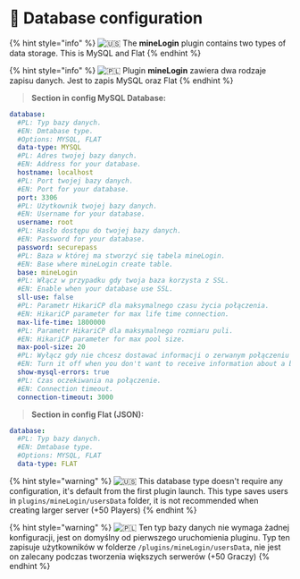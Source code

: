 # 📑 Database configuration

{% hint style="info" %}
![🇺🇸](https://twemoji.maxcdn.com/2/svg/1f1fa-1f1f8.svg) The **mineLogin** plugin contains two types of data storage. This is MySQL and Flat
{% endhint %}

{% hint style="info" %}
![🇵🇱](https://twemoji.maxcdn.com/2/svg/1f1f5-1f1f1.svg) Plugin **mineLogin** zawiera dwa rodzaje zapisu danych. Jest to zapis MySQL oraz Flat&#x20;
{% endhint %}

> **Section in config MySQL Database:**

```yaml
database:
  #PL: Typ bazy danych.
  #EN: Dmtabase type.
  #Options: MYSQL, FLAT
  data-type: MYSQL
  #PL: Adres twojej bazy danych.
  #EN: Address for your database.
  hostname: localhost
  #PL: Port twojej bazy danych.
  #EN: Port for your database.
  port: 3306
  #PL: Użytkownik twojej bazy danych.
  #EN: Username for your database.
  username: root
  #PL: Hasło dostępu do twojej bazy danych.
  #EN: Password for your database.
  password: securepass
  #PL: Baza w której ma stworzyć się tabela mineLogin.
  #EN: Base where mineLogin create table.
  base: mineLogin
  #PL: Włącz w przypadku gdy twoja baza korzysta z SSL.
  #EN: Enable when your database use SSL.
  sll-use: false
  #PL: Parametr HikariCP dla maksymalnego czasu życia połączenia.
  #EN: HikariCP parameter for max life time connection.
  max-life-time: 1800000
  #PL: Parametr HikariCP dla maksymalnego rozmiaru puli.
  #EN: HikariCP parameter for max pool size.
  max-pool-size: 20
  #PL: Wyłącz gdy nie chcesz dostawać informacji o zerwanym połączeniu z bazą danych.
  #EN: Turn it off when you don't want to receive information about a broken connection to the database.
  show-mysql-errors: true
  #PL: Czas oczekiwania na połączenie.
  #EN: Connection timeout.
  connection-timeout: 3000
```

> **Section in config Flat (JSON):**

```yaml
database:
  #PL: Typ bazy danych.
  #EN: Dmtabase type.
  #Options: MYSQL, FLAT
  data-type: FLAT
```

{% hint style="warning" %}
![🇺🇸](https://twemoji.maxcdn.com/2/svg/1f1fa-1f1f8.svg) This database type doesn't require any configuration, it's default from the first plugin launch. This type saves users in `plugins/mineLogin/usersData` folder, it is not recommended when creating larger server (+50 Players)
{% endhint %}

{% hint style="warning" %}
![🇵🇱](https://twemoji.maxcdn.com/2/svg/1f1f5-1f1f1.svg) Ten typ bazy danych nie wymaga żadnej konfiguracji, jest on domyślny od pierwszego uruchomienia pluginu. Typ ten zapisuje użytkowników w folderze `/plugins/mineLogin/usersData`, nie jest on zalecany podczas tworzenia większych serwerów (+50 Graczy)
{% endhint %}

